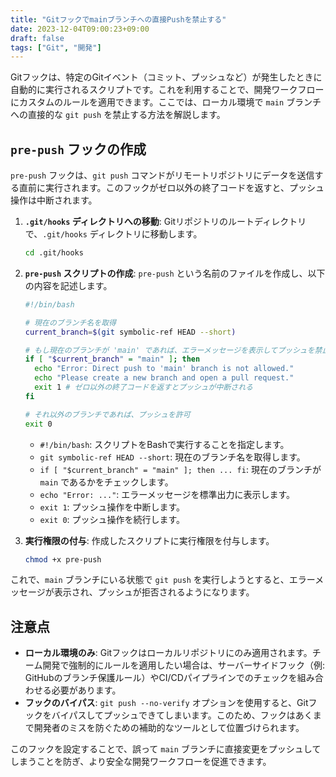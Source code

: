```yaml
---
title: "Gitフックでmainブランチへの直接Pushを禁止する"
date: 2023-12-04T09:00:23+09:00
draft: false
tags: ["Git", "開発"] 
---
```

<!--more-->
Gitフックは、特定のGitイベント（コミット、プッシュなど）が発生したときに自動的に実行されるスクリプトです。これを利用することで、開発ワークフローにカスタムのルールを適用できます。ここでは、ローカル環境で `main` ブランチへの直接的な `git push` を禁止する方法を解説します。

## `pre-push` フックの作成

`pre-push` フックは、`git push` コマンドがリモートリポジトリにデータを送信する直前に実行されます。このフックがゼロ以外の終了コードを返すと、プッシュ操作は中断されます。

1.  **`.git/hooks` ディレクトリへの移動**:
    Gitリポジトリのルートディレクトリで、`.git/hooks` ディレクトリに移動します。

    ```bash
    cd .git/hooks
    ```

2.  **`pre-push` スクリプトの作成**:
    `pre-push` という名前のファイルを作成し、以下の内容を記述します。

    ```bash
    #!/bin/bash

    # 現在のブランチ名を取得
    current_branch=$(git symbolic-ref HEAD --short)

    # もし現在のブランチが 'main' であれば、エラーメッセージを表示してプッシュを禁止
    if [ "$current_branch" = "main" ]; then
      echo "Error: Direct push to 'main' branch is not allowed."
      echo "Please create a new branch and open a pull request."
      exit 1 # ゼロ以外の終了コードを返すとプッシュが中断される
    fi

    # それ以外のブランチであれば、プッシュを許可
    exit 0
    ```

    -   `#!/bin/bash`: スクリプトをBashで実行することを指定します。
    -   `git symbolic-ref HEAD --short`: 現在のブランチ名を取得します。
    -   `if [ "$current_branch" = "main" ]; then ... fi`: 現在のブランチが `main` であるかをチェックします。
    -   `echo "Error: ..."`: エラーメッセージを標準出力に表示します。
    -   `exit 1`: プッシュ操作を中断します。
    -   `exit 0`: プッシュ操作を続行します。

3.  **実行権限の付与**:
    作成したスクリプトに実行権限を付与します。

    ```bash
    chmod +x pre-push
    ```

これで、`main` ブランチにいる状態で `git push` を実行しようとすると、エラーメッセージが表示され、プッシュが拒否されるようになります。

## 注意点

-   **ローカル環境のみ**: Gitフックはローカルリポジトリにのみ適用されます。チーム開発で強制的にルールを適用したい場合は、サーバーサイドフック（例: GitHubのブランチ保護ルール）やCI/CDパイプラインでのチェックを組み合わせる必要があります。
-   **フックのバイパス**: `git push --no-verify` オプションを使用すると、Gitフックをバイパスしてプッシュできてしまいます。このため、フックはあくまで開発者のミスを防ぐための補助的なツールとして位置づけられます。

このフックを設定することで、誤って `main` ブランチに直接変更をプッシュしてしまうことを防ぎ、より安全な開発ワークフローを促進できます。
